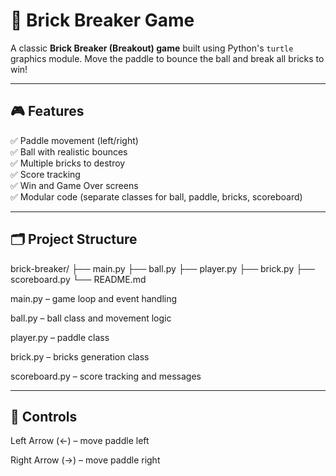 # 🧱 Brick Breaker Game

A classic **Brick Breaker (Breakout) game** built using Python's `turtle` graphics module. Move the paddle to bounce the ball and break all bricks to win!

---

## 🎮 **Features**

✅ Paddle movement (left/right)  
✅ Ball with realistic bounces  
✅ Multiple bricks to destroy  
✅ Score tracking  
✅ Win and Game Over screens  
✅ Modular code (separate classes for ball, paddle, bricks, scoreboard)

---

## 🗂 Project Structure

brick-breaker/
├── main.py
├── ball.py
├── player.py
├── brick.py
├── scoreboard.py
└── README.md


main.py – game loop and event handling

ball.py – ball class and movement logic

player.py – paddle class

brick.py – bricks generation class

scoreboard.py – score tracking and messages

---

## 🎯 Controls
Left Arrow (←) – move paddle left

Right Arrow (→) – move paddle right
